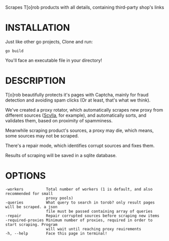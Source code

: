 Scrapes T[o]rob products with all details, containing third-party shop's links

# INSTALLATION

Just like other go projects, Clone and run:

```
go build
```

You'll face an executable file in your directory!



# DESCRIPTION

T[o]rob beautifully protects it's pages with Captcha, mainly for fraud detection and avoiding spam clicks (Or at least, that's what we think).

We've created a proxy rotator, which automatically scrapes new proxy from different sources ([Scylla](https://github.com/imWildCat/scylla), for example), and automatically sorts, and validates them, based on proximity of spamminess.

Meanwhile scraping product's sources, a proxy may die, which means, some sources may not be scraped.

There's a repair mode, which identifies corrupt sources and fixes them.

Results of scraping will be saved in a sqlite database.

# OPTIONS

    -workers          Total number of workers (1 is default, and also recommended for small
                      proxy pools)
    -queries          What query to search in torob? only result pages will be scraped. a json
                      file must be passed containing array of queries
    -repair           Repair corrupted sources before scraping new items
    -required-proxies Minimum number of proxies, required in order to start scraping. Program
                      will wait until reaching proxy reuirements
    -h, --help        Face this page in terminal!

